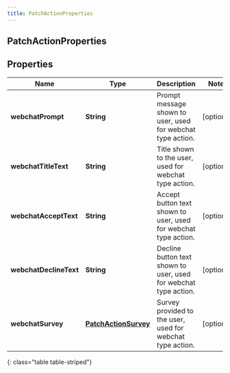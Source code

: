 ```yaml
---
title: PatchActionProperties
---
```

## PatchActionProperties


## Properties

| Name | Type | Description | Notes |
| ------------ | ------------- | ------------- | ------------- |
| **webchatPrompt** | <!----><!---->**String**<!----> | Prompt message shown to user, used for webchat type action. |  [optional] |
| **webchatTitleText** | <!----><!---->**String**<!----> | Title shown to the user, used for webchat type action. |  [optional] |
| **webchatAcceptText** | <!----><!---->**String**<!----> | Accept button text shown to user, used for webchat type action. |  [optional] |
| **webchatDeclineText** | <!----><!---->**String**<!----> | Decline button text shown to user, used for webchat type action. |  [optional] |
| **webchatSurvey** | <!----><!---->[**PatchActionSurvey**](PatchActionSurvey.html)<!----> | Survey provided to the user, used for webchat type action. |  [optional] |
{: class="table table-striped"}



